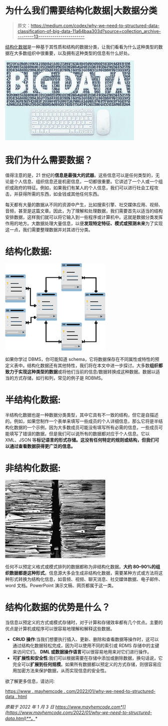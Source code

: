 # 为什么我们需要结构化数据|大数据分类

> 原文：<https://medium.com/codex/why-we-need-to-structured-data-classification-of-big-data-11a64baa303d?source=collection_archive---------13----------------------->

[结构化数据](https://www.mayhemcode.com/2022/01/why-we-need-to-structured-data.html)是一种基于其性质和结构的数据分类，让我们看看为什么这种类型的数据在大多数组织中很重要，以及拥有这种类型的信息有什么好处。

![](img/8529fe1f9a62bf187799cc3b86c682c8.png)

# 我们为什么需要数据？

值得注意的是，21 世纪的**信息是最强大的武器**。这些信息可以是任何类型的，无论是个人信息、组织信息还是机密信息，一切都很重要。它讲述了一个人或一个组织或政府的特征。例如，如果我们有某人的个人信息，我们可以进行社会工程攻击，并获得所需的东西，如金钱或其他任何东西。

每天都有大量的数据从不同的资源中产生，比如搜索引擎、社交媒体应用、视频、音频，甚至是这篇文章。因此，为了理解和处理数据，我们需要首先以适当的结构安排数据，这样我们就可以将它输入到一些程序或计算机中。这就是数据分类发挥作用的地方。大数据处理大量信息，以便**发现特定特征、模式或预测未来**为了实现这一点，我们需要整理数据并对其进行分类。

# 结构化数据:

![](img/816f418ebb4ee377cc02f9416c01db9d.png)

如果你学过 DBMS，你可能知道 schema，它将数据保存在不同属性或特性的预定义表中。结构化数据还有其他特性，我们将在本文中进一步探讨。大多数**组织都致力于实现这种类型的数据**或将他们当前的信息/数据转换成这种数据。数据以适当的方式存储，如行和列，常见的例子是 RDBMS。

# 半结构化数据:

半结构化数据也是一种数据分类类型，其中它具有不一致的结构，但它是自描述的。例如，如果您制作一个表单来填写一些成员的个人详细信息，那么它将是半结构化数据的一个示例，因为大多数成员可能没有填写所有必需的信息，一些成员可能填写了错误的数据，但是我们可以说所有的数据都对应于个人信息。它以 XML、JSON 等**标记语言的形式存储。这没有任何特定的规则或结构，但我们可以通过查看数据获得更广泛的信息。**

# 非结构化数据:

![](img/337232e5110c3d669a998212ccf6f512.png)

任何不以预定义格式或模式排列的数据都称为非结构化数据。**大约 80–90%的组织数据都是这种形式**。信息源大多会生成非结构化数据，需要某种方式或方法将这种形式转换为结构化信息，如音频、视频、聊天消息、社交媒体数据、电子邮件、word 文档。PowerPoint 演示文稿、网页都属于这一类。

# 结构化数据的优势是什么？

当信息以预定义的方式或模式存储时，对于计算和存储效率都有几个优点。主要的优点是计算机或程序可以很容易地理解和解释这些数据。

*   **CRUD 操作**:当我们想要执行插入、更新、删除和查看数据等操作时，这可以通过结构化数据轻松完成，因为可以使用不同的索引或 RDMS 存储中的主键来访问它们。 **DML 或数据操作语言**可以很容易地用来对它们进行操作。
*   **可扩展性和安全性**:我们可以根据需要在存储中添加或删除数据，换句话说，它完全可以**扩展到任何规模**。如果所有数据都以预定义的方式存储，则很容易应用加密方法来保护数据，从而实现信息的安全性。

欲了解更多信息，请访问:

[https://www . mayhemcode . com/2022/01/why-we-need-to-structured-data . html](https://www.mayhemcode.com/2022/01/why-we-need-to-structured-data.html)

*原载于 2022 年 1 月 3 日 https://www.mayhemcode.com*[](https://www.mayhemcode.com/2022/01/why-we-need-to-structured-data.html)**。**